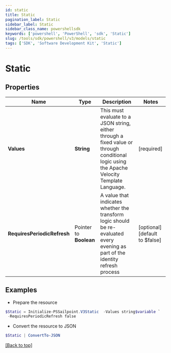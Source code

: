 ```yaml
---
id: static
title: Static
pagination_label: Static
sidebar_label: Static
sidebar_class_name: powershellsdk
keywords: ['powershell', 'PowerShell', 'sdk', 'Static'] 
slug: /tools/sdk/powershell/v3/models/static
tags: ['SDK', 'Software Development Kit', 'Static']
---
```



# Static

## Properties

Name | Type | Description | Notes
------------ | ------------- | ------------- | -------------
**Values** |  **String** | This must evaluate to a JSON string, either through a fixed value or through conditional logic using the Apache Velocity Template Language. | [required]
**RequiresPeriodicRefresh** |  Pointer to **Boolean** | A value that indicates whether the transform logic should be re-evaluated every evening as part of the identity refresh process | [optional] [default to $false]

## Examples

- Prepare the resource
```powershell
$Static = Initialize-PSSailpoint.V3Static  -Values string$variable `
 -RequiresPeriodicRefresh false
```

- Convert the resource to JSON
```powershell
$Static | ConvertTo-JSON
```


[[Back to top]](#) 

